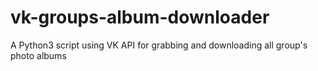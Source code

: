# vk-groups-album-downloader
A Python3 script using VK API for grabbing and downloading all group's photo albums
